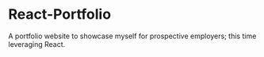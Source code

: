 # React-Portfolio
A portfolio website to showcase myself for prospective employers; this time leveraging React.
